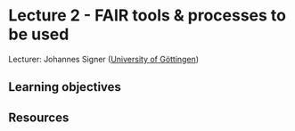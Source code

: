 # Lecture 2 - FAIR tools & processes to be used

Lecturer: Johannes Signer ([University of Göttingen](https://www.uni-goettingen.de/))

## Learning objectives

## Resources
